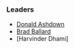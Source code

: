 ### Leaders
* [Donald Ashdown](mailto:donald.ashdown@owasp.org)
* [Brad Ballard](mailto:brad.ballard@owasp.org)
* [Harvinder Dhami]

